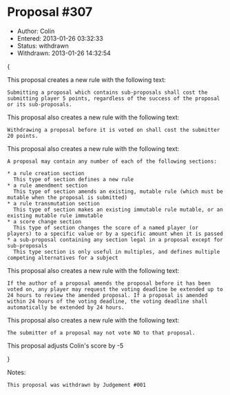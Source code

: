 Proposal #307
============= 
* Author: Colin
* Entered: 2013-01-26 03:32:33
* Status: withdrawn
* Withdrawn: 2013-01-26 14:32:54

{

  This proposal creates a new rule with the following text:

    Submitting a proposal which contains sub-proposals shall cost the submitting player 5 points, regardless of the success of the proposal or its sub-proposals.

  This proposal also creates a new rule with the following text:

    Withdrawing a proposal before it is voted on shall cost the submitter 20 points.

  This proposal also creates a new rule with the following text:

    A proposal may contain any number of each of the following sections:

    * a rule creation section
      This type of section defines a new rule
    * a rule amendment section
      This type of section amends an existing, mutable rule (which must be mutable when the proposal is submitted)
    * a rule transmutation section
      This type of section makes an existing immutable rule mutable, or an existing mutable rule immutable
    * a score change section
      This type of section changes the score of a named player (or players) to a specific value or by a specific amount when it is passed
    * a sub-proposal containing any section legal in a proposal except for sub-proposals
      This type section is only useful in multiples, and defines multiple competing alternatives for a subject

  This proposal also creates a new rule with the following text:

    If the author of a proposal amends the proposal before it has been voted on, any player may request the voting deadline be extended up to 24 hours to review the amended proposal. If a proposal is amended within 24 hours of the voting deadline, the voting deadline shall automatically be extended by 24 hours.

  This proposal also creates a new rule with the following text:

    The submitter of a proposal may not vote NO to that proposal.

  This proposal adjusts Colin's score by -5

}

Notes:

    This proposal was withdrawn by Judgement #001
